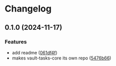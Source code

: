 # Changelog

## 0.1.0 (2024-11-17)


### Features

* add readme ([061df4f](https://github.com/louis-thevenet/vault-tasks-core/commit/061df4fc05bdc8fc6487ca7698edca79192143ac))
* makes vault-tasks-core its own repo ([5476b66](https://github.com/louis-thevenet/vault-tasks-core/commit/5476b66450cfc88a278bf37cb06f4296757e043a))
